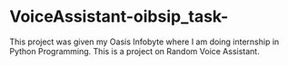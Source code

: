 # VoiceAssistant-oibsip_task-
This project was given my Oasis Infobyte where I am doing internship in Python Programming.  This is a project on Random Voice Assistant.
